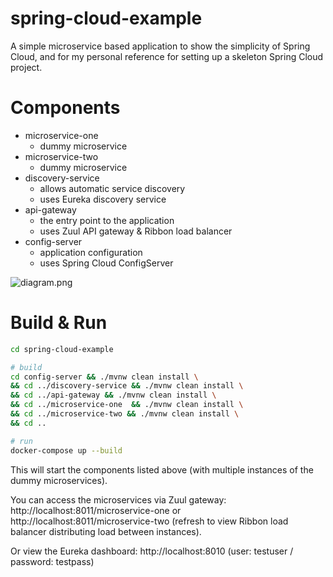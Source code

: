 # spring-cloud-example

A simple microservice based application to show the simplicity of Spring Cloud, and for my personal reference for setting up a skeleton Spring Cloud project.

# Components

* microservice-one
    * dummy microservice
* microservice-two
    * dummy microservice
* discovery-service
    * allows automatic service discovery
	* uses Eureka discovery service
* api-gateway
	* the entry point to the application
    * uses Zuul API gateway & Ribbon load balancer
* config-server
    * application configuration
    * uses Spring Cloud ConfigServer


![diagram.png](diagram.png)

# Build & Run

```bash
cd spring-cloud-example

# build
cd config-server && ./mvnw clean install \
&& cd ../discovery-service && ./mvnw clean install \
&& cd ../api-gateway && ./mvnw clean install \
&& cd ../microservice-one  && ./mvnw clean install \
&& cd ../microservice-two && ./mvnw clean install \
&& cd ..

# run
docker-compose up --build
```

This will start the components listed above (with multiple instances of the dummy microservices).

You can access the microservices via Zuul gateway: http://localhost:8011/microservice-one or http://localhost:8011/microservice-two (refresh to view Ribbon load balancer distributing load between instances).

Or view the Eureka dashboard: http://localhost:8010 (user: testuser / password: testpass)
